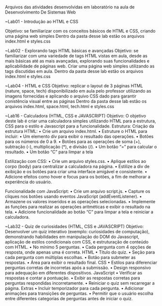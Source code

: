 Arquivos das atividades desenvolvidas em laboratório na aula de Desenvolvimento De Sistemas Web

~Lab01 - Introdução ao HTML e CSS

Objetivo: se familiarizar com os conceitos básicos de HTML e CSS, criando uma página web simples
Dentro da pasta desse lab estão os arquivos index.html e styles.css


~Lab02 - Explorando tags HTML básicas e avançadas
Objetivo: se familiarizar com uma variedade de tags HTML vistas em aula, desde as mais básicas até as mais avançadas, explorando suas funcionalidades e aplicabilidade de páginas web. Criar uma página web simples utilizando as tags discutidas em aula.
Dentro da pasta desse lab estão os arquivos index.html e styles.css


~Lab04 - HTML e CSS
Objetivo: replicar o layout de 3 páginas HTML (nature, space, tech) disponibilizado em aula pelo professor utilizando as imagens fornecidas e aplicando o arquivo CSS dado para garantir conistência visual entre as páginas
Dentro da pasta desse lab estão os arquivos index.html, space.html, tech.html e styles.css


~Lab16 - Calculadora (HTML, CSS e JAVASCRIPT)
Objetivo: O objetivo deste lab é criar uma calculadora simples utilizando HTML para a estrutura, CSS para o estilo e Javascript para a funcionalidade.
Estrutura:
Criação da estrutura HTML:
• Crie um arquivo index.html.
• Estruture o HTML para incluir:
• Um elemento div para exibir o resultado das operações.
• Botões para os números de 0 a 9.
• Botões para as operações de soma (+), subtração (-), multiplicação (*), e divisão (/).
• Um botão “=” para calcular o resultado.
• Um botão “C” para limpar a tela

Estilização com CSS:
• Crie um arquivo styles.css.
• Aplique estilos ao corpo (body) para centralizar a calculadora na página.
• Estilize a div de exibição e os botões para criar uma interface amigável e consistente.
• Adicione efeitos como hover e focus para os botões, a fim de melhorar a experiência do usuário.

Funcionalidade com JavaScript:
• Crie um arquivo script.js.
• Capture os cliques nos botões usando eventos JavaScript (addEventListener).
• Armazene os valores inseridos e as operações selecionadas.
• Implemente as funções para realizar as operações aritméticas e exibir o resultado na tela.
• Adicione funcionalidade ao botão “C” para limpar a tela e reiniciar a calculadora.

~Lab32 - Quiz de curiosidades (HTML, CSS e JAVASCRIPT)
Objetivo: Desenvolver um quiz interativo (exemplo: curiosidades de computação), demonstrando habilidades em manipulação do DOM do Javascript, aplicação de estilos condicionais com CSS, e estruturação de conteúdo com HTML.
• No mínimo 5 perguntas.
• Cada pergunta com 4 opções de resposta, onde apenas uma é correta.
HTML
• Título do quiz.
• Seção para cada pergunta com múltiplas escolhas.
• Botão para submeter as respostas.
• Área para exibir o resultado final.
CSS
• Estilos para diferenciar perguntas corretas de incorretas após a submissão.
• Design responsivo para adequação em diferentes dispositivos.
JavaScript
• Verificar as respostas e contar a pontuação.
• Exibir as respostas corretas para perguntas respondidas incorretamente.
• Reiniciar o quiz sem recarregar a página.
Extras
• Incluir temporizador para cada pergunta.
• Adicionar animações para transições de perguntas.
• Permitir que o usuário escolha entre diferentes categorias de perguntas antes de iniciar o quiz.
